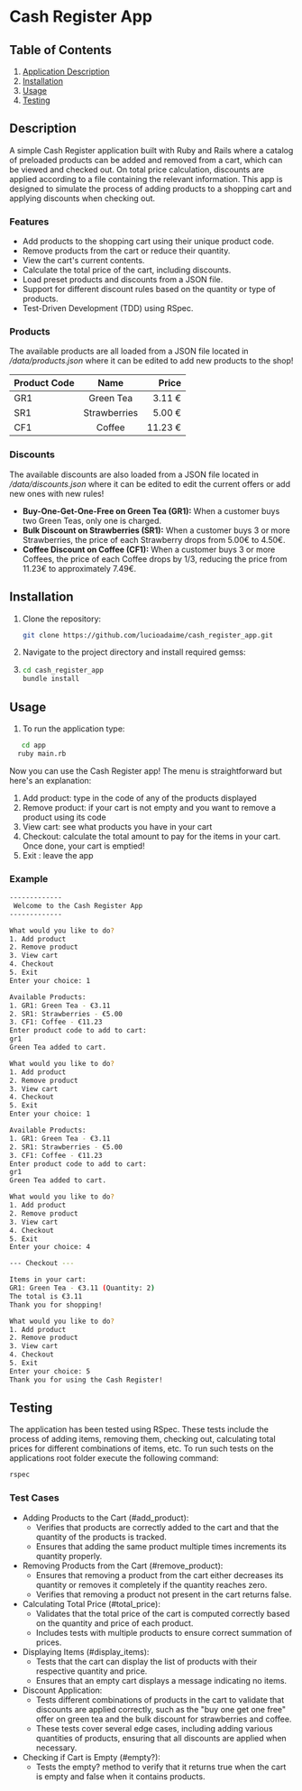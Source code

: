 # Cash Register App

## Table of Contents

1. [Application Description](#description)
2. [Installation](#installation)
3. [Usage](#usage)
4. [Testing](#testing)

## Description

A simple Cash Register application built with Ruby and Rails where a catalog of preloaded products can be added and removed from a cart, which can be viewed and checked out. On total price calculation, discounts are applied according to a file containing the relevant information. This app is designed to simulate the process of adding products to a shopping cart and applying discounts when checking out.

### Features

- Add products to the shopping cart using their unique product code.
- Remove products from the cart or reduce their quantity.
- View the cart's current contents.
- Calculate the total price of the cart, including discounts.
- Load preset products and discounts from a JSON file.
- Support for different discount rules based on the quantity or type of products.
- Test-Driven Development (TDD) using RSpec.

### Products
The available products are all loaded from a JSON file located in _/data/products.json_ where it can be edited to add new products to the shop!

| Product Code |  Name  | Price |
|:-----|:--------:|------:|
| GR1   | Green Tea | 3.11 € |
| SR1   |  Strawberries |  5.00 € |
| CF1   | Coffee |   11.23 € |


### Discounts
The available discounts are also loaded from a JSON file located in _/data/discounts.json_ where it can be edited to edit the current offers or add new ones with new rules!

- **Buy-One-Get-One-Free on Green Tea (GR1):** When a customer buys two Green Teas, only one is charged.
- **Bulk Discount on Strawberries (SR1):** When a customer buys 3 or more Strawberries, the price of each Strawberry drops from 5.00€ to 4.50€.
- **Coffee Discount on Coffee (CF1):** When a customer buys 3 or more Coffees, the price of each Coffee drops by 1/3, reducing the price from 11.23€ to approximately 7.49€.



## Installation

1. Clone the repository:

   ```bash
   git clone https://github.com/lucioadaime/cash_register_app.git
2. Navigate to the project directory and install required gemss:
3. ```bash
   cd cash_register_app
   bundle install

## Usage

1. To run the application type:
 ```bash
    cd app
   ruby main.rb
 ```

Now you can use the Cash Register app!
The menu is straightforward but here's an explanation:
  1. Add product: type in the code of any of the products displayed
  2. Remove product: if your cart is not empty and you want to remove a product using its code
  3. View cart: see what products you have in your cart
  4. Checkout: calculate the total amount to pay for the items in your cart. Once done, your cart is emptied!
  5. Exit : leave the app

### Example 
```bash
------------- 
 Welcome to the Cash Register App 
-------------

What would you like to do?
1. Add product
2. Remove product
3. View cart
4. Checkout
5. Exit
Enter your choice: 1

Available Products:
1. GR1: Green Tea - €3.11
2. SR1: Strawberries - €5.00
3. CF1: Coffee - €11.23
Enter product code to add to cart:
gr1
Green Tea added to cart.

What would you like to do?
1. Add product
2. Remove product
3. View cart
4. Checkout
5. Exit
Enter your choice: 1

Available Products:
1. GR1: Green Tea - €3.11
2. SR1: Strawberries - €5.00
3. CF1: Coffee - €11.23
Enter product code to add to cart:
gr1
Green Tea added to cart.

What would you like to do?
1. Add product
2. Remove product
3. View cart
4. Checkout
5. Exit
Enter your choice: 4

--- Checkout ---

Items in your cart:
GR1: Green Tea - €3.11 (Quantity: 2)
The total is €3.11
Thank you for shopping! 

What would you like to do?
1. Add product
2. Remove product
3. View cart
4. Checkout
5. Exit
Enter your choice: 5
Thank you for using the Cash Register!
 ```
## Testing

The application has been tested using RSpec. These tests include the process of adding items, removing them, checking out, calculating total prices for different combinations of items, etc.
To run such tests on the applications root folder execute the following command:
```bash
rspec
```
### Test Cases
- Adding Products to the Cart (#add_product):
    - Verifies that products are correctly added to the cart and that the quantity of the products is tracked.
   -  Ensures that adding the same product multiple times increments its quantity properly.
- Removing Products from the Cart (#remove_product):
    - Ensures that removing a product from the cart either decreases its quantity or removes it completely if the quantity reaches zero.
  -  Verifies that removing a product not present in the cart returns false.
- Calculating Total Price (#total_price):
  -  Validates that the total price of the cart is computed correctly based on the quantity and price of each product.
  -   Includes tests with multiple products to ensure correct summation of prices.
- Displaying Items (#display_items):
  -  Tests that the cart can display the list of products with their respective quantity and price.
  -  Ensures that an empty cart displays a message indicating no items.
- Discount Application:
  -  Tests different combinations of products in the cart to validate that discounts are applied correctly, such as the "buy one get one free" offer on green tea and the bulk discount for strawberries and coffee.
  -  These tests cover several edge cases, including adding various quantities of products, ensuring that all discounts are applied when necessary.
- Checking if Cart is Empty (#empty?):
  -  Tests the empty? method to verify that it returns true when the cart is empty and false when it contains products.
